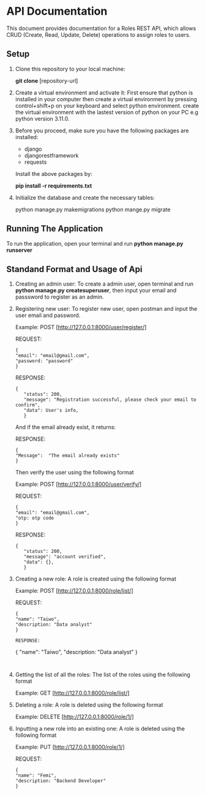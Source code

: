 # API Documentation

This document provides documentation for a Roles REST API, which allows CRUD (Create, Read, Update, Delete) operations to assign roles to users.

## Setup
1. Clone this repository to your local machine:

   **git clone** [repository-url]

2. Create a virtual environment and activate it:
    First ensure that python is installed in your computer then create a virtual environment by pressing control+shift+p on your keyboard and select python environment. create the virtual environment with the lastest version of python on your PC e.g python version 3.11.0.

3. Before you proceed, make sure you have the following packages are installed:

    - django
    - djangorestframework
    - requests

    Install the above packages by:

    **pip install -r requirements.txt**

4. Initialize the database and create the necessary tables:

    python manage.py makemigrations
    python mange.py migrate

## Running The Application
To run the application, open your terminal and run **python manage.py runserver**






## Standand Format and Usage of Api

1. Creating an admin user:
    To create a admin user, open terminal and run **python manage.py createsuperuser**, then input your email and passsword to register as an admin. 


2. Registering new user:
    To register new user, open postman and input the user email and password.

    Example:
    POST [http://127.0.0.1:8000/user/register/]

    REQUEST:
    ```
    {
	"email": "email@gmail.com",
    "password: "password"
    }
    ```

    RESPONSE:
     ```
    {
        "status": 200,
        "message": "Registration successful, please check your email to confirm",
        "data": User's info,
        }
    ```
    And if the email already exist, it returns:

    RESPONSE:
     ```
    {
    "Message":  "The email already exists"
    }
     ```

    Then verify the user using the following format

    Example:
    POST [http://127.0.0.1:8000/user/verify/]

    REQUEST:
    ```
    {
	"email": "email@gmail.com",
    "otp: otp code
    }
    ```

    RESPONSE:
     ```
    {
        "status": 200,
        "message": "account verified",
        "data": {},
        }
     ```





3. Creating a new role:
    A role is created using the following format

    Example:
    POST [http://127.0.0.1:8000/role/list/]

    REQUEST:
    ```
    {
    "name": "Taiwo",
    "description: "Data analyst"
    }

    RESPONSE:
     ```
    {
    "name": "Taiwo",
    "description: "Data analyst"
    }
    ```


4. Getting the list of all the roles:
    The list of the roles using the following format

    Example:
    GET [http://127.0.0.1:8000/role/list/]


3. Deleting a role:
    A role is deleted using the following format

    Example:
    DELETE [http://127.0.0.1:8000/role/1/]


4. Inputting a new role into an existing one:
    A role is deleted using the following format

    Example:
    PUT [http://127.0.0.1:8000/role/1/]

    REQUEST:
     ```
    {
    "name": "Femi",
    "description: "Backend Developer"
    }
    ``` 

## 